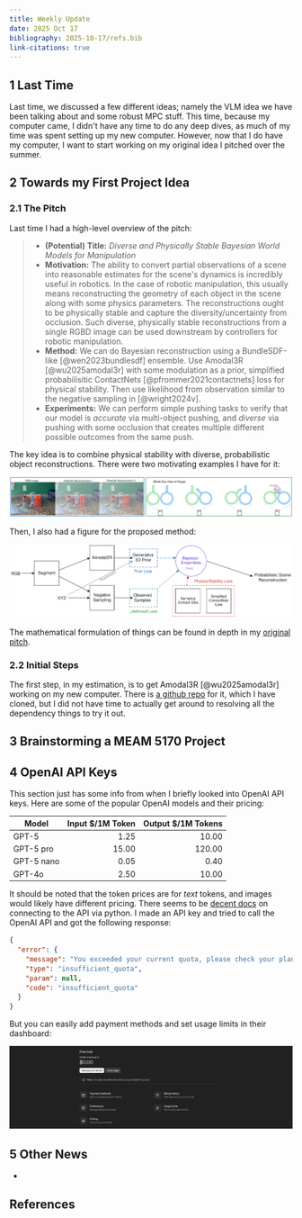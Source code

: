 ```yaml
---
title: Weekly Update
date: 2025 Oct 17
bibliography: 2025-10-17/refs.bib
link-citations: true
---
```


## 1 Last Time

Last time, we discussed a few different ideas; namely the VLM idea we have been talking about and some robust MPC stuff. This time, because my computer came, I didn't have any time to do any deep dives, as much of my time was spent setting up my new computer. However, now that I do have my computer, I want to start working on my original idea I pitched over the summer.

## 2 Towards my First Project Idea

### 2.1 The Pitch

Last time I had a high-level overview of the pitch:

> - **(Potential) Title:** *Diverse and Physically Stable Bayesian World Models for Manipulation*
> - **Motivation:** The ability to convert partial observations of a scene into reasonable estimates for the scene's dynamics is incredibly useful in robotics. In the case of robotic manipulation, this usually means reconstructing the geometry of each object in the scene along with some physics parameters. The reconstructions ought to be physically stable and capture the diversity/uncertainty from occlusion. Such diverse, physically stable reconstructions from a single RGBD image can be used downstream by controllers for robotic manipulation.
> - **Method:** We can do Bayesian reconstruction using a BundleSDF-like [@wen2023bundlesdf] ensemble. Use Amodal3R [@wu2025amodal3r] with some modulation as a prior, simplified probabilisitic ContactNets [@pfrommer2021contactnets] loss for physical stability. Then use likelihood from observation similar to the negative sampling in [@wright2024v].
> - **Experiments:** We can perform simple pushing tasks to verify that our model is *accurate* via multi-object pushing, and *diverse* via pushing with some occlusion that creates multiple different possible outcomes from the same push.

The key idea is to combine physical stability with diverse, probabilistic object reconstructions. There were two motivating examples I have for it:

![Motivating examples where diverse reconstruction affects physics and physical constraints](image.png)

Then, I also had a figure for the proposed method:

![overview of proposed method](image-1.png)

The mathematical formulation of things can be found in depth in my [original pitch](../2025-06-11_project_pitch).

### 2.2 Initial Steps

The first step, in my estimation, is to get Amodal3R [@wu2025amodal3r] working on my new computer. There is [a github repo](https://github.com/Sm0kyWu/Amodal3R) for it, which I have cloned, but I did not have time to actually get around to resolving all the dependency things to try it out.

## 3 Brainstorming a MEAM 5170 Project



## 4 OpenAI API Keys

This section just has some info from when I briefly looked into OpenAI API keys. Here are some of the popular OpenAI models and their pricing:

| Model      | Input $/1M Token | Output $/1M Tokens |
| ---------- | ---------------: | -----------------: |
| GPT-5      |             1.25 |              10.00 |
| GPT-5 pro  |            15.00 |             120.00 |
| GPT-5 nano |             0.05 |               0.40 |
| GPT-4o     |             2.50 |              10.00 |

It should be noted that the token prices are for *text* tokens, and images would likely have different pricing. There seems to be [decent docs](https://platform.openai.com/docs/quickstart/build-your-application) on connecting to the API via python. I made an API key and tried to call the OpenAI API and got the following response:

```json
{
  "error": {
    "message": "You exceeded your current quota, please check your plan and billing details. For more information on this error, read the docs: https://platform.openai.com/docs/guides/error-codes/api-errors.",
    "type": "insufficient_quota",
    "param": null,
    "code": "insufficient_quota"
  }
}
```

But you can easily add payment methods and set usage limits in their dashboard:

![OpenAI dashboard for billing info](image-2.png)

## 5 Other News

- 

## References

